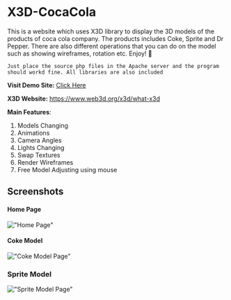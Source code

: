 # X3D-CocaCola
This is a website which uses X3D library to display the 3D models of the products of coca cola company. The products includes Coke, Sprite and Dr Pepper. There are also different operations that you can do on the model such as showing wireframes, rotation etc. Enjoy! 🙂

``` Just place the source php files in the Apache server and the program should workd fine. All libraries are also included ```

**Visit Demo Site:** <a href="http://coke-3d.42web.io/?i=1">Click Here</a>

**X3D Website:** https://www.web3d.org/x3d/what-x3d

**Main Features**:
1. Models Changing
2. Animations
3. Camera Angles
4. Lights Changing
5. Swap Textures
6. Render Wireframes
7. Free Model Adjusting using mouse

## Screenshots

#### Home Page
!["Home Page"](./assets/Home.png)

#### Coke Model
!["Coke Model Page"](./assets/S1.png)

### Sprite Model
!["Sprite Model Page"](./assets/S2.png)
